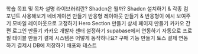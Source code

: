 학습 목표 및 목차 설명
라이브러리란?
Shadcn은 뭘까?
Shadcn 설치하기 & 각종 컴포넌트 사용해보기
네비게이션 만들기
반응형 레이아웃 만들기 & 반응형이 예시 보여주기
모바일 레이아웃으로 고정하기
Hero Section 만들기
상세 페이지 만들기
카카오 간편 로그인 만들기
카카오 개발자 센터 설정하기
supabase에서 연동하기
자동으로 프로필 테이블 만들기
결제 시스템은 어떻게 동작하나요?
구매 기능 만들기
토스 결제 연동하기
결제시 DB에 저장하기
배포와 테스트
